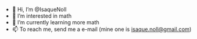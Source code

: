 - 👋 Hi, I’m @IsaqueNoll
- 👀 I’m interested in math
- 🌱 I’m currently learning more math
- 📫 To reach me, send me a e-mail (mine one is isaque.noll@gmail.com)

<!---
IsaqueNoll/IsaqueNoll is a ✨ special ✨ repository because its `README.md` (this file) appears on your GitHub profile.
You can click the Preview link to take a look at your changes.
--->

